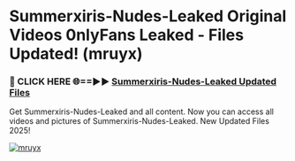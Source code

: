 # Summerxiris-Nudes-Leaked Original Videos 0nlyFans Leaked - Files Updated! (mruyx)

<h3>🔴 CLICK HERE 🌐==►► <a href="https://tinyurl.com/4mcuefdz" rel="nofollow">Summerxiris-Nudes-Leaked Updated Files</a></h3>

Get Summerxiris-Nudes-Leaked and all content. Now you can access all videos and pictures of Summerxiris-Nudes-Leaked. New Updated Files 2025!

[![mruyx](https://i.imgur.com/StAQSOY.gif)](https://tinyurl.com/4mcuefdz)
